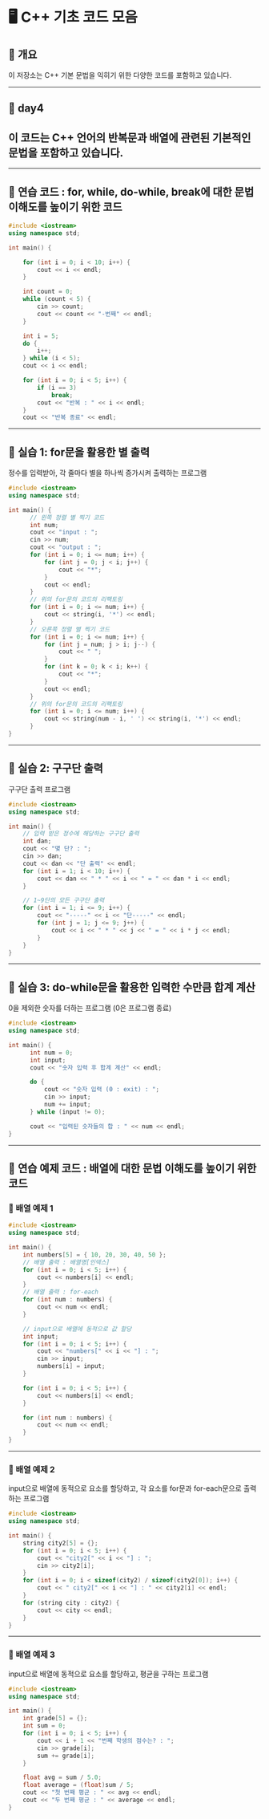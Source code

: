 # 🖥️ C++ 기초 코드 모음

## 📌 개요

이 저장소는 C++ 기본 문법을 익히기 위한 다양한 코드를 포함하고 있습니다.

---

## 🔹 day4

## 이 코드는 C++ 언어의 반복문과 배열에 관련된 기본적인 문법을 포함하고 있습니다.

---

## 🔹 연습 코드 : for, while, do-while, break에 대한 문법 이해도를 높이기 위한 코드

```cpp
#include <iostream>
using namespace std;

int main() {

    for (int i = 0; i < 10; i++) {
        cout << i << endl;
    }

    int count = 0;
    while (count < 5) {
        cin >> count;
        cout << count << "-번째" << endl;
    }

    int i = 5;
    do {
        i++;
    } while (i < 5);
    cout << i << endl;

    for (int i = 0; i < 5; i++) {
        if (i == 3)
            break;
        cout << "반복 : " << i << endl;
    }
    cout << "반복 종료" << endl;
```

---

## 🔹 실습 1: for문을 활용한 별 출력

정수를 입력받아, 각 줄마다 별을 하나씩 증가시켜 출력하는 프로그램

```cpp
#include <iostream>
using namespace std;

int main() {
      // 왼쪽 정렬 별 찍기 코드
      int num;
      cout << "input : ";
      cin >> num;
      cout << "output : ";
      for (int i = 0; i <= num; i++) {
          for (int j = 0; j < i; j++) {
              cout << "*";
          }
          cout << endl;
      }
      // 위의 for문의 코드의 리팩토링
      for (int i = 0; i <= num; i++) {
          cout << string(i, '*') << endl;
      }
      // 오른쪽 정렬 별 찍기 코드
      for (int i = 0; i <= num; i++) {
          for (int j = num; j > i; j--) {
              cout << " ";
          }
          for (int k = 0; k < i; k++) {
              cout << "*";
          }
          cout << endl;
      }
      // 위의 for문의 코드의 리팩토링
      for (int i = 0; i <= num; i++) {
          cout << string(num - i, ' ') << string(i, '*') << endl;
      }
}
```

---

## 🔹 실습 2: 구구단 출력

구구단 출력 프로그램

```cpp
#include <iostream>
using namespace std;

int main() {
    // 입력 받은 정수에 해당하는 구구단 출력
    int dan;
    cout << "몇 단? : ";
    cin >> dan;
    cout << dan << "단 출력" << endl;
    for (int i = 1; i < 10; i++) {
        cout << dan << " * " << i << " = " << dan * i << endl;
    }

    // 1~9단의 모든 구구단 출력
    for (int i = 1; i <= 9; i++) {
        cout << "-----" << i << "단-----" << endl;
        for (int j = 1; j <= 9; j++) {
            cout << i << " * " << j << " = " << i * j << endl;
        }
    }
}
```

---

## 🔹 실습 3: do-while문을 활용한 입력한 수만큼 합계 계산

0을 제외한 숫자를 더하는 프로그램 (0은 프로그램 종료)

```cpp
#include <iostream>
using namespace std;

int main() {
      int num = 0;
      int input;
      cout << "숫자 입력 후 합계 계산" << endl;

      do {
          cout << "숫자 입력 (0 : exit) : ";
          cin >> input;
          num += input;
      } while (input != 0);

      cout << "입력된 숫자들의 합 : " << num << endl;
}
```

---

## 🔹 연습 예제 코드 : 배열에 대한 문법 이해도를 높이기 위한 코드

### 🔹 배열 예제 1

```cpp
#include <iostream>
using namespace std;

int main() {
    int numbers[5] = { 10, 20, 30, 40, 50 };
    // 배열 출력 : 배열명[인덱스]
    for (int i = 0; i < 5; i++) {
        cout << numbers[i] << endl;
    }
    // 배열 출력 : for-each
    for (int num : numbers) {
        cout << num << endl;
    }

    // input으로 배열에 동적으로 값 할당
    int input;
    for (int i = 0; i < 5; i++) {
        cout << "numbers[" << i << "] : ";
        cin >> input;
        numbers[i] = input;
    }

    for (int i = 0; i < 5; i++) {
        cout << numbers[i] << endl;
    }

    for (int num : numbers) {
        cout << num << endl;
    }
}
```

---

### 🔹 배열 예제 2

input으로 배열에 동적으로 요소를 할당하고, 각 요소를 for문과 for-each문으로 출력하는 프로그램

```cpp
#include <iostream>
using namespace std;

int main() {
    string city2[5] = {};
    for (int i = 0; i < 5; i++) {
        cout << "city2[" << i << "] : ";
        cin >> city2[i];
    }
    for (int i = 0; i < sizeof(city2) / sizeof(city2[0]); i++) {
        cout << " city2[" << i << "] : " << city2[i] << endl;
    }
    for (string city : city2) {
        cout << city << endl;
    }
}
```

---

### 🔹 배열 예제 3

input으로 배열에 동적으로 요소를 할당하고, 평균을 구하는 프로그램

```cpp
#include <iostream>
using namespace std;

int main() {
    int grade[5] = {};
    int sum = 0;
    for (int i = 0; i < 5; i++) {
        cout << i + 1 << "번째 학생의 점수는? : ";
        cin >> grade[i];
        sum += grade[i];
    }

    float avg = sum / 5.0;
    float average = (float)sum / 5;
    cout << "첫 번째 평균 : " << avg << endl;
    cout << "두 번째 평균 : " << average << endl;
}
```
